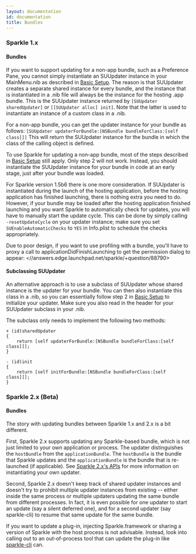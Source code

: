 ```yaml
---
layout: documentation
id: documentation
title: Bundles
---
```


### Sparkle 1.x

#### Bundles

If you want to support updating for a non-app bundle, such as a Preference Pane, you cannot simply instantiate an SUUpdater instance in your MainMenu.nib as described in [Basic Setup](/documentation/#basic-setup). The reason is that SUUpdater creates a separate shared instance for every bundle, and the instance that is instantiated in a .nib file will always be the instance for the hosting .app bundle. This is the SUUpdater instance returned by `[SUUpdater sharedUpdater]` or `[[SUUpdater alloc] init]`. Note that the latter is used to instantiate an instance of a custom class in a .nib.

For a non-app bundle, you can get the updater instance for your bundle as follows:
`[SUUpdater updaterForBundle:[NSBundle bundleForClass:[self class]]]`
This will return the SUUpdater instance for the bundle in which the class of the calling object is defined.

To use Sparkle for updating a non-app bundle, most of the steps described in [Basic Setup](/documentation/#basic-setup) still apply. Only step 2 will not work. Instead, you should instantiate the SUUpdater instance for your bundle in code at an early stage, just after your bundle was loaded.

For Sparkle version 1.5b6 there is one more consideration. If SUUpdater is instantiated during the launch of the hosting application, before the hosting application has finished launching, there is nothing extra you need to do. However, if your bundle may be loaded after the hosting application finished launching and you want Sparkle to automatically check for updates, you will have to manually start the update cycle. This can be done by simply calling `-resetUpdateCycle` on your updater instance; make sure you set `SUEnableAutomaticChecks` to `YES` in Info.plist to schedule the checks appropriately.

Due to poor design, if you want to use profiling with a bundle, you'll have to proxy a call to applicationDidFinishLaunching to get the permission dialog to appear: <//answers.edge.launchpad.net/sparkle/+question/88790>

#### Subclassing SUUpdater

An alternative approach is to use a subclass of SUUpdater whose shared instance is the updater for your bundle. You can then also instantiate this class in a .nib, so you can essentially follow step 2 in [Basic Setup](/documentation/#basic-setup) to initialize your updater. Make sure you also read in the header for your SUUpdater subclass in your .nib.

The subclass only needs to implement the following two methods:

	+ (id)sharedUpdater
	{
	    return [self updaterForBundle:[NSBundle bundleForClass:[self class]]];
	}

	- (id)init
	{
	    return [self initForBundle:[NSBundle bundleForClass:[self class]]];
	}

### Sparkle 2.x (Beta)

#### Bundles

The story with updating bundles between Sparkle 1.x and 2.x is a bit different.

First, Sparkle 2.x supports updating any Sparkle-based bundle, which is not just limited to your own application or process. The updater distinguishes the `hostBundle` from the `applicationBundle`. The `hostBundle` is the bundle that Sparkle updates and the `applicationBundle` is the bundle that is re-launched (if applicable). See [Sparkle 2.x's APIs](/documentation/customization#sparkle-2x-apis-beta) for more information on instantiating your own updater.

Second, Sparkle 2.x doesn't keep track of shared updater instances and doesn't try to prohibit multiple updater instances from existing  -- either inside the same process or multiple updaters updating the same bundle from different processes. In fact, it is even possible for one updater to start an update (say a silent deferred one), and for a second updater (say sparkle-cli) to resume that same update for the same bundle.

If you want to update a plug-in, injecting Sparkle.framework or sharing a version of Sparkle with the host process is not advisable. Instead, look into calling out to an out-of-process tool that can update the plug-in like [sparkle-cli](/documentation/sparkle-cli) can.
